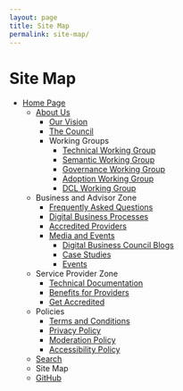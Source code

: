 ```yaml
---
layout: page
title: Site Map
permalink: site-map/
--- 
```


# Site Map

+ [Home Page]({{site.url|absolute}}/)
  + [About Us]({{site.url|absolute}}/about)
    + [Our Vision]({{site.url|absolute}}/our-vision)
    + [The Council]({{site.url|absolute}}/council)
    + Working Groups
      + [Technical Working Group]({{site.url|absolute}}/tech-working-group)
      + [Semantic Working Group]({{site.url|absolute}}/semantic-working-group)
      + [Governance Working Group]({{site.url|absolute}}/governance-working-group)
      + [Adoption Working Group]({{site.url|absolute}}/adoption-working-group)
      + [DCL Working Group]({{site.url|absolute}}/dcl-working-group)
  + Business and Advisor Zone
    + [Frequently Asked Questions]({{site.url|absolute}}/faqs)
    + [Digital Business Processes]({{site.url|absolute}}/digital-business-processes)
    + [Accredited Providers]({{site.url|absolute}}/accredited-providers)
    + [Media and Events]({{site.url|absolute}}/media)
      + [Digital Business Council Blogs]({{site.url|absolute}}/blogs)
      + [Case Studies]({{site.url|absolute}}/case-studies)
      + [Events]({{site.url|absolute}}/events)
  + Service Provider Zone
    + [Technical Documentation]({{site.url|absolute}}/interoperability-framework)
    + [Benefits for Providers]({{site.url|absolute}}/provider-benefits)
    + [Get Accredited]({{site.url|absolute}}/get-accredited)
  + Policies
    + [Terms and Conditions]({{site.url|absolute}}/terms-of-use)
    + [Privacy Policy]({{site.url|absolute}}/privacy)
    + [Moderation Policy]({{site.url|absolute}}/moderation)
    + [Accessibility Policy]({{site.url|absolute}}/accessibility)
  + [Search]({{site.url|absolute}}/search)
  + Site Map
  + [GitHub](https://github.com/digital-business-council)
